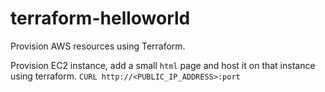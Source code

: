 # terraform-helloworld
Provision AWS resources using Terraform.

Provision EC2 instance, add a small `html` page and host it on that instance using terraform. 
`CURL http://<PUBLIC_IP_ADDRESS>:port`
